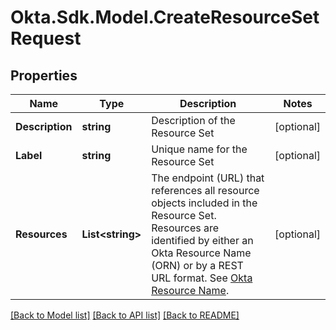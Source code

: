 # Okta.Sdk.Model.CreateResourceSetRequest

## Properties

Name | Type | Description | Notes
------------ | ------------- | ------------- | -------------
**Description** | **string** | Description of the Resource Set | [optional] 
**Label** | **string** | Unique name for the Resource Set | [optional] 
**Resources** | **List&lt;string&gt;** | The endpoint (URL) that references all resource objects included in the Resource Set. Resources are identified by either an Okta Resource Name (ORN) or by a REST URL format. See [Okta Resource Name](/openapi/okta-management/guides/roles/#okta-resource-name-orn). | [optional] 

[[Back to Model list]](../README.md#documentation-for-models) [[Back to API list]](../README.md#documentation-for-api-endpoints) [[Back to README]](../README.md)

